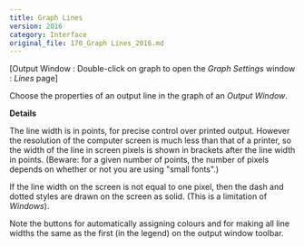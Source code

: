 ```yaml
---
title: Graph Lines
version: 2016
category: Interface
original_file: 170_Graph Lines_2016.md
---
```


[Output Window : Double-click on graph to
open the *Graph Settings* window : *Lines* page]

Choose the properties of an output line in the graph of an *Output
Window*.

**Details**

The line width is in points, for precise control over printed output.
However the resolution of the computer screen is much less than that of
a printer, so the width of the line in screen pixels is shown in
brackets after the line width in points. (Beware: for a given number of
points, the number of pixels depends on whether or not you are using
"small fonts".)

If the line width on the screen is not equal to one pixel, then the dash
and dotted styles are drawn on the screen as solid. (This is a
limitation of *Windows*).

Note the buttons for automatically assigning colours and for making all
line widths the same as the first (in the legend) on the output window
toolbar.